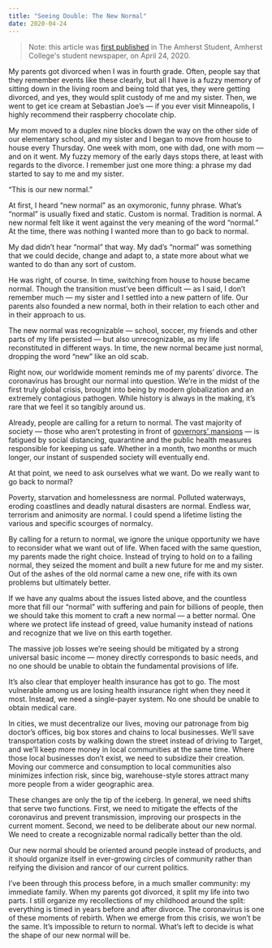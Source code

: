 ```yaml
---
title: "Seeing Double: The New Normal"
date: 2020-04-24
---
```


> Note: this article was [first published](https://web.archive.org/web/20200630141131/https://amherststudent.com/article/seeing-double-the-new-normal) in The Amherst Student, Amherst College's student newspaper, on April 24, 2020.

My parents got divorced when I was in fourth grade. Often, people say that they remember events like these clearly, but all I have is a fuzzy memory of sitting down in the living room and being told that yes, they were getting divorced, and yes, they would split custody of me and my sister. Then, we went to get ice cream at Sebastian Joe’s — if you ever visit Minneapolis, I highly recommend their raspberry chocolate chip.

My mom moved to a duplex nine blocks down the way on the other side of our elementary school, and my sister and I began to move from house to house every Thursday. One week with mom, one with dad, one with mom — and on it went. My fuzzy memory of the early days stops there, at least with regards to the divorce. I remember just one more thing: a phrase my dad started to say to me and my sister.

“This is our new normal.”

At first, I heard “new normal” as an oxymoronic, funny phrase. What’s “normal” is usually fixed and static. Custom is normal. Tradition is normal. A new normal felt like it went against the very meaning of the word “normal.” At the time, there was nothing I wanted more than to go back to normal.

My dad didn’t hear “normal” that way. My dad’s “normal” was something that we could decide, change and adapt to, a state more about what we wanted to do than any sort of custom.

He was right, of course. In time, switching from house to house became normal. Though the transition must’ve been difficult — as I said, I don’t remember much — my sister and I settled into a new pattern of life. Our parents also founded a new normal, both in their relation to each other and in their approach to us. 

The new normal was recognizable — school, soccer, my friends and other parts of my life persisted — but also unrecognizable, as my life reconstituted in different ways. In time, the new normal became just normal, dropping the word “new” like an old scab.

Right now, our worldwide moment reminds me of my parents’ divorce. The coronavirus has brought our normal into question. We’re in the midst of the first truly global crisis, brought into being by modern globalization and an extremely contagious pathogen. While history is always in the making, it’s rare that we feel it so tangibly around us.

Already, people are calling for a return to normal. The vast majority of society — those who aren’t protesting in front of [governors’ mansions](https://web.archive.org/web/20200630141131/https://www.mprnews.org/story/2020/04/17/protrump-protesters-urge-gov-walz-to-liberate-minnesota) — is fatigued by social distancing, quarantine and the public health measures responsible for keeping us safe. Whether in a month, two months or much longer, our instant of suspended society will eventually end.

At that point, we need to ask ourselves what we want. Do we really want to go back to normal?

Poverty, starvation and homelessness are normal. Polluted waterways, eroding coastlines and deadly natural disasters are normal. Endless war, terrorism and animosity are normal. I could spend a lifetime listing the various and specific scourges of normalcy.

By calling for a return to normal, we ignore the unique opportunity we have to reconsider what we want out of life. When faced with the same question, my parents made the right choice. Instead of trying to hold on to a failing normal, they seized the moment and built a new future for me and my sister. Out of the ashes of the old normal came a new one, rife with its own problems but ultimately better.

If we have any qualms about the issues listed above, and the countless more that fill our “normal” with suffering and pain for billions of people, then we should take this moment to craft a new normal — a better normal. One where we protect life instead of greed, value humanity instead of nations and recognize that we live on this earth together.

The massive job losses we’re seeing should be mitigated by a strong universal basic income — money directly corresponds to basic needs, and no one should be unable to obtain the fundamental provisions of life. 

It’s also clear that employer health insurance has got to go. The most vulnerable among us are losing health insurance right when they need it most. Instead, we need a single-payer system. No one should be unable to obtain medical care.

In cities, we must decentralize our lives, moving our patronage from big doctor’s offices, big box stores and chains to local businesses. We’ll save transportation costs by walking down the street instead of driving to Target, and we’ll keep more money in local communities at the same time. Where those local businesses don’t exist, we need to subsidize their creation. Moving our commerce and consumption to local communities also minimizes infection risk, since big, warehouse-style stores attract many more people from a wider geographic area.

These changes are only the tip of the iceberg. In general, we need shifts that serve two functions. First, we need to mitigate the effects of the coronavirus and prevent transmission, improving our prospects in the current moment. Second, we need to be deliberate about our new normal. We need to create a recognizable normal radically better than the old.

Our new normal should be oriented around people instead of products, and it should organize itself in ever-growing circles of community rather than reifying the division and rancor of our current politics.

I’ve been through this process before, in a much smaller community: my immediate family. When my parents got divorced, it split my life into two parts. I still organize my recollections of my childhood around the split: everything is timed in years before and after divorce. The coronavirus is one of these moments of rebirth. When we emerge from this crisis, we won’t be the same. It’s impossible to return to normal. What’s left to decide is what the shape of our new normal will be.